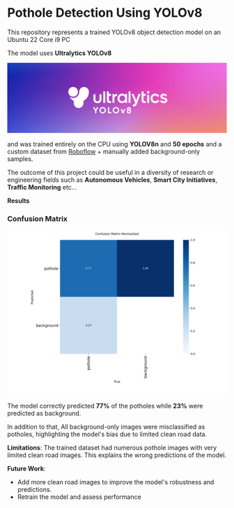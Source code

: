 # Pothole Detection Using YOLOv8


This repository represents a trained YOLOv8 object detection model on an Ubuntu 22 Core i9 PC

The model uses **Ultralytics YOLOv8**

![Ultralytics](ultralytics_yolo.png)




and was trained entirely on the CPU using **YOLOV8n** and **50 epochs** and  a custom dataset from [Roboflow](https://public.roboflow.com/object-detection/pothole) + manually added background-only samples.   

The outcome of this project could be useful in a diversity of research or engineering fields such as **Autonomous Vehicles**, **Smart City Initiatives**, **Traffic Monitoring** etc...





**Results**


### Confusion Matrix

![Confusion Matrix](runs/detect/train2/confusion_matrix_normalized.png)




The model correctly predicted **77%** of the potholes while **23%** were predicted as background. 

In addition to that, All background-only images were misclassified as potholes, highlighting the model's bias due to limited clean road data.




**Limitations**:
  The trained dataset had numerous pothole images with very limited clean road images. This explains the wrong predictions of the model.


**Future Work**:
  - Add more clean road images to improve the model's robustness and predictions.
  - Retrain the model and assess performance


    


  
  
